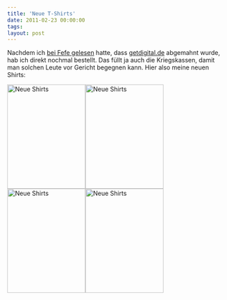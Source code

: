 ```yaml
---
title: 'Neue T-Shirts'
date: 2011-02-23 00:00:00 
tags: 
layout: post
---
```

Nachdem ich <a href="http://blog.fefe.de/?ts=b3a06414">bei Fefe gelesen</a> hatte, dass <a href="http://getdigital.de">getdigital.de</a> abgemahnt wurde, hab ich direkt nochmal bestellt. Das füllt ja auch die Kriegskassen, damit man solchen Leute vor Gericht begegnen kann. Hier also meine neuen Shirts:

<a title="Neue Shirts by cringe, on Flickr" href="http://www.flickr.com/photos/cringe/5468110269/"><img src="http://farm6.static.flickr.com/5137/5468110269_d8d1f46238_m.jpg" alt="Neue Shirts" width="180" height="240" /></a><a title="Neue Shirts by cringe, on Flickr" href="http://www.flickr.com/photos/cringe/5468705876/"><img src="http://farm6.static.flickr.com/5213/5468705876_6d7f5f252e_m.jpg" alt="Neue Shirts" width="180" height="240" /></a><a title="Neue Shirts by cringe, on Flickr" href="http://www.flickr.com/photos/cringe/5468110057/"><img src="http://farm6.static.flickr.com/5139/5468110057_c4aea43282_m.jpg" alt="Neue Shirts" width="180" height="240" /></a><a title="Neue Shirts by cringe, on Flickr" href="http://www.flickr.com/photos/cringe/5468705254/"><img src="http://farm6.static.flickr.com/5137/5468705254_b853432d1f_m.jpg" alt="Neue Shirts" width="180" height="240" /></a>
